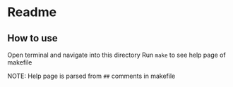 # Readme

## How to use

Open terminal and navigate into this directory
Run `make` to see help page of makefile

NOTE: Help page is parsed from `##` comments in makefile